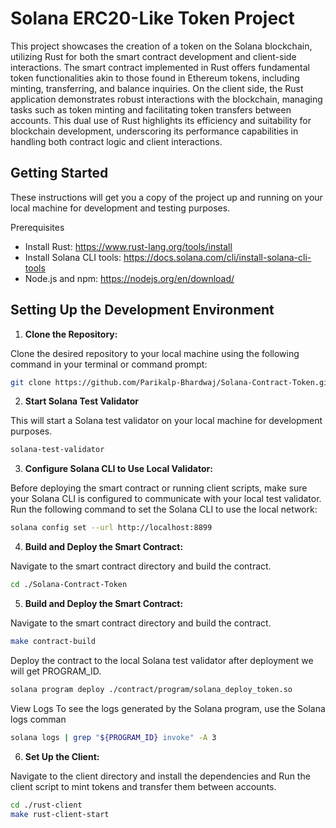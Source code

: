 # Solana ERC20-Like Token Project

This project showcases the creation of a token on the Solana blockchain, utilizing Rust for both the smart contract development and client-side interactions. The smart contract implemented in Rust offers fundamental token functionalities akin to those found in Ethereum tokens, including minting, transferring, and balance inquiries. On the client side, the Rust application demonstrates robust interactions with the blockchain, managing tasks such as token minting and facilitating token transfers between accounts. This dual use of Rust highlights its efficiency and suitability for blockchain development, underscoring its performance capabilities in handling both contract logic and client interactions.


## Getting Started
These instructions will get you a copy of the project up and running on your local machine for development and testing purposes.

Prerequisites
- Install Rust: https://www.rust-lang.org/tools/install
- Install Solana CLI tools: https://docs.solana.com/cli/install-solana-cli-tools
- Node.js and npm: https://nodejs.org/en/download/


## Setting Up the Development Environment

1. **Clone the Repository:**

Clone the desired repository to your local machine using the following command in your terminal or command prompt:

``` bash 
git clone https://github.com/Parikalp-Bhardwaj/Solana-Contract-Token.git
```


2. **Start Solana Test Validator**

This will start a Solana test validator on your local machine for development purposes.

```bash
solana-test-validator 
```

3. **Configure Solana CLI to Use Local Validator:**

Before deploying the smart contract or running client scripts, make sure your Solana CLI is configured to communicate with your local test validator. Run the following command to set the Solana CLI to use the local network:

```bash
solana config set --url http://localhost:8899
```

4. **Build and Deploy the Smart Contract:**

Navigate to the smart contract directory and build the contract.

```bash
cd ./Solana-Contract-Token
```

5. **Build and Deploy the Smart Contract:**

Navigate to the smart contract directory and build the contract.
```bash
make contract-build
```

Deploy the contract to the local Solana test validator after deployment we will get PROGRAM_ID.
```bash
solana program deploy ./contract/program/solana_deploy_token.so
```


View Logs
To see the logs generated by the Solana program, use the Solana logs comman
```bash
solana logs | grep "${PROGRAM_ID} invoke" -A 3
```

6. **Set Up the Client:**

Navigate to the client directory and install the dependencies and Run the client script to mint tokens and transfer them between accounts.

```bash
cd ./rust-client
make rust-client-start
```

